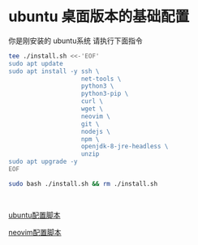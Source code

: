 # ubuntu 桌面版本的基础配置



你是刚安装的 ubuntu系统 请执行下面指令

```bash
tee ./install.sh <<-'EOF'
sudo apt update 
sudo apt install -y ssh \
                    net-tools \
                    python3 \
                    python3-pip \
                    curl \
                    wget \
                    neovim \
                    git \
                    nodejs \
                    npm \
                    openjdk-8-jre-headless \
                    unzip
sudo apt upgrade -y
EOF

sudo bash ./install.sh && rm ./install.sh

 
```







[ubuntu配置脚本](./src/ubuntu_config.sh)

[neovim配置脚本](./src/init.vim)



